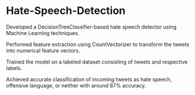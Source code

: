 # Hate-Speech-Detection

Developed a DecisionTreeClassifier-based hate speech detector using Machine Learning techniques.

Performed feature extraction using CountVectorizer to transform the tweets into numerical feature vectors.

Trained the model on a labeled dataset consisting of tweets and respective labels.

Achieved accurate classification of incoming tweets as hate speech, offensive language, or neither with around 87% accuracy.
